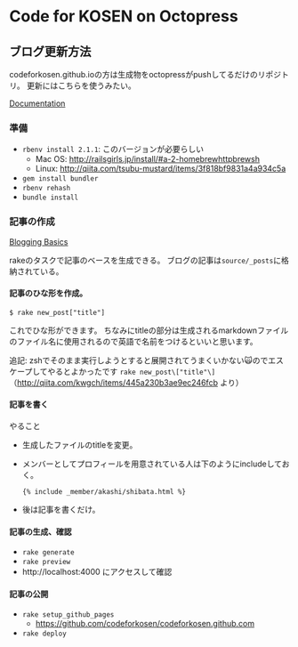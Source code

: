 # Code for KOSEN on Octopress

## ブログ更新方法

codeforkosen.github.ioの方は生成物をoctopressがpushしてるだけのリポジトリ。
更新にはこちらを使うみたい。

[Documentation](http://octopress.org/docs/)


### 準備

* `rbenv install 2.1.1`: このバージョンが必要らしい
  - Mac OS: http://railsgirls.jp/install/#a-2-homebrewhttpbrewsh
  - Linux: http://qiita.com/tsubu-mustard/items/3f818bf9831a4a934c5a
* `gem install bundler`
* `rbenv rehash`
* `bundle install`


### 記事の作成

[Blogging Basics](http://octopress.org/docs/blogging/)

rakeのタスクで記事のベースを生成できる。
ブログの記事は`source/_posts`に格納されている。

#### 記事のひな形を作成。

```
$ rake new_post["title"]
```

これでひな形ができます。
ちなみにtitleの部分は生成されるmarkdownファイルのファイル名に使用されるので英語で名前をつけるといいと思います。

追記: zshでそのまま実行しようとすると展開されてうまくいかない:scream_cat:のでエスケープしてやるとよかったです `rake new_post\["title"\]`
（http://qiita.com/kwgch/items/445a230b3ae9ec246fcb より）


#### 記事を書く

やること

* 生成したファイルのtitleを変更。
* メンバーとしてプロフィールを用意されている人は下のようにincludeしておく。

    `{% include _member/akashi/shibata.html %}`

* 後は記事を書くだけ。


#### 記事の生成、確認

* `rake generate`
* `rake preview`
* http://localhost:4000 にアクセスして確認


#### 記事の公開

* `rake setup_github_pages`
    * https://github.com/codeforkosen/codeforkosen.github.com
* `rake deploy`

